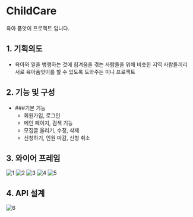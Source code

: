 # ChildCare
육아 품앗이 프로젝트 입니다.

## 1. 기획의도
  - 육아와 일을 병행하는 것에 힘겨움을 겪는 사람들을 위해 비슷한 지역 사람들끼리 서로 육아품앗이를 할 수 있도록 도와주는 미니 프로젝트

## 2. 기능 및 구성
  - ###기본 기능
      + 회원가입, 로그인
      + 메인 페이지, 검색 기능
      + 모집글 올리기, 수정, 삭제
      + 신청하기, 인원 마감, 신청 취소


## 3. 와이어 프레임

![1](https://user-images.githubusercontent.com/45589210/148733781-928d8d67-fe87-4237-912f-091bac6fa061.jpg)
![2](https://user-images.githubusercontent.com/45589210/148733783-07e9ede5-9359-4bb3-bfa3-1ea8f788ec2b.jpg)
![3](https://user-images.githubusercontent.com/45589210/148733787-df431877-689a-4f52-b45d-d2386022ab98.jpg)
![4](https://user-images.githubusercontent.com/45589210/148733788-b2d68498-9c2a-4402-bbf7-d5e0604b8074.jpg)
![5](https://user-images.githubusercontent.com/45589210/148733792-d5591633-b021-4ca5-9dda-21888991f09e.jpg)


## 4. API 설계

![6](https://user-images.githubusercontent.com/45589210/148733888-caa9f58e-0713-4784-bd79-d35f824abb6f.jpg)
